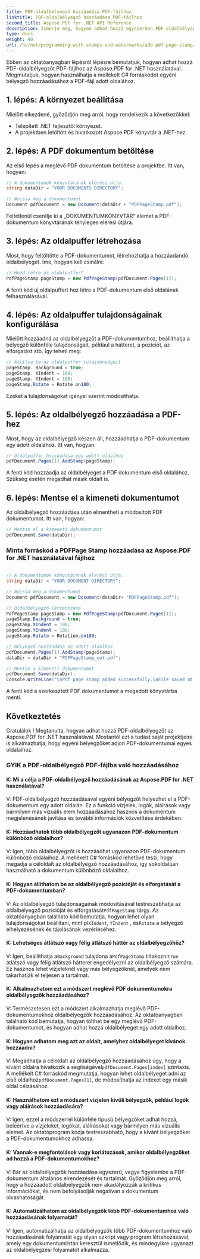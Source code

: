 ```yaml
---
title: PDF-oldalbélyegző hozzáadása PDF-fájlhoz
linktitle: PDF-oldalbélyegző hozzáadása PDF-fájlhoz
second_title: Aspose.PDF for .NET API Reference
description: Ismerje meg, hogyan adhat hozzá egyszerűen PDF-oldalbélyeget PDF-fájlhoz az Aspose.PDF for .NET segítségével.
type: docs
weight: 40
url: /hu/net/programming-with-stamps-and-watermarks/add-pdf-page-stamp/
---
```

Ebben az oktatóanyagban lépésről lépésre bemutatjuk, hogyan adhat hozzá PDF-oldalbélyegzőt PDF-fájlhoz az Aspose.PDF for .NET használatával. Megmutatjuk, hogyan használhatja a mellékelt C# forráskódot egyéni bélyegző hozzáadásához a PDF-fájl adott oldalához.

## 1. lépés: A környezet beállítása

Mielőtt elkezdené, győződjön meg arról, hogy rendelkezik a következőkkel:

- Telepített .NET fejlesztői környezet.
- A projektben letöltött és hivatkozott Aspose.PDF könyvtár a .NET-hez.

## 2. lépés: A PDF dokumentum betöltése

Az első lépés a meglévő PDF dokumentum betöltése a projektbe. Itt van, hogyan:

```csharp
// A dokumentumok könyvtárának elérési útja.
string dataDir = "YOUR DOCUMENTS DIRECTORY";

// Nyissa meg a dokumentumot
Document pdfDocument = new Document(dataDir + "PDFPageStamp.pdf");
```

Feltétlenül cserélje ki a „DOKUMENTUMKÖNYVTÁR” elemet a PDF-dokumentum könyvtárának tényleges elérési útjára.

## 3. lépés: Az oldalpuffer létrehozása

Most, hogy feltöltötte a PDF-dokumentumot, létrehozhatja a hozzáadandó oldalbélyeget. Íme, hogyan kell csinálni:

```csharp
// Hozd létre az oldalpuffert
PdfPageStamp pageStamp = new PdfPageStamp(pdfDocument.Pages[1]);
```

A fenti kód új oldalpuffert hoz létre a PDF-dokumentum első oldalának felhasználásával.

## 4. lépés: Az oldalpuffer tulajdonságainak konfigurálása

Mielőtt hozzáadná az oldalbélyegzőt a PDF-dokumentumhoz, beállíthatja a bélyegző különféle tulajdonságait, például a hátteret, a pozíciót, az elforgatást stb. Így teheti meg:

```csharp
// Állítsa be az oldalpuffer tulajdonságait
pageStamp. Background = true;
pageStamp. XIndent = 100;
pageStamp. YIndent = 100;
pageStamp.Rotate = Rotate.on180;
```

Ezeket a tulajdonságokat igényei szerint módosíthatja.

## 5. lépés: Az oldalbélyegző hozzáadása a PDF-hez

Most, hogy az oldalbélyegző készen áll, hozzáadhatja a PDF-dokumentum egy adott oldalához. Itt van, hogyan:

```csharp
// Oldalpuffer hozzáadása egy adott oldalhoz
pdfDocument.Pages[1].AddStamp(pageStamp);
```

A fenti kód hozzáadja az oldalbélyeget a PDF dokumentum első oldalához. Szükség esetén megadhat másik oldalt is.

## 6. lépés: Mentse el a kimeneti dokumentumot

Az oldalbélyegző hozzáadása után elmentheti a módosított PDF dokumentumot. Itt van, hogyan:

```csharp
// Mentse el a kimeneti dokumentumot
pdfDocument.Save(dataDir);
```

### Minta forráskód a PDFPage Stamp hozzáadása az Aspose.PDF for .NET használatával fájlhoz 
```csharp

// A dokumentumok könyvtárának elérési útja.
string dataDir = "YOUR DOCUMENT DIRECTORY";

// Nyissa meg a dokumentumot
Document pdfDocument = new Document(dataDir+ "PDFPageStamp.pdf");

// Oldalbélyegző létrehozása
PdfPageStamp pageStamp = new PdfPageStamp(pdfDocument.Pages[1]);
pageStamp.Background = true;
pageStamp.XIndent = 100;
pageStamp.YIndent = 100;
pageStamp.Rotate = Rotation.on180;

// Bélyegző hozzáadása az adott oldalhoz
pdfDocument.Pages[1].AddStamp(pageStamp);
dataDir = dataDir + "PDFPageStamp_out.pdf";

// Mentse a kimeneti dokumentumot
pdfDocument.Save(dataDir);
Console.WriteLine("\nPdf page stamp added successfully.\nFile saved at " + dataDir);

```

A fenti kód a szerkesztett PDF dokumentumot a megadott könyvtárba menti.

## Következtetés

Gratulálok ! Megtanulta, hogyan adhat hozzá PDF-oldalbélyegzőt az Aspose.PDF for .NET használatával. Mostantól ezt a tudást saját projektjeire is alkalmazhatja, hogy egyéni bélyegzőket adjon PDF-dokumentumai egyes oldalaihoz.

### GYIK a PDF-oldalbélyegző PDF-fájlba való hozzáadásához

#### K: Mi a célja a PDF-oldalbélyegző hozzáadásának az Aspose.PDF for .NET használatával?

V: PDF-oldalbélyegző hozzáadásával egyéni bélyegzőt helyezhet el a PDF-dokumentum egy adott oldalán. Ez a funkció vízjelek, logók, aláírások vagy bármilyen más vizuális elem hozzáadásához hasznos a dokumentum megjelenésének javítása és további információk közvetítése érdekében.

#### K: Hozzáadhatok több oldalbélyegzőt ugyanazon PDF-dokumentum különböző oldalaihoz?

V: Igen, több oldalbélyegzőt is hozzáadhat ugyanazon PDF-dokumentum különböző oldalaihoz. A mellékelt C# forráskód lehetővé teszi, hogy megadja a céloldalt az oldalbélyegző hozzáadásához, így sokoldalúan használható a dokumentum különböző oldalaihoz.

#### K: Hogyan állíthatom be az oldalbélyegző pozícióját és elforgatását a PDF-dokumentumban?

 V: Az oldalbélyegző tulajdonságainak módosításával testreszabhatja az oldalbélyegző pozícióját és elforgatását`PdfPageStamp` tárgy. Az oktatóanyagban található kód bemutatja, hogyan lehet olyan tulajdonságokat beállítani, mint pl`XIndent`, `YIndent` , és`Rotate` a bélyegző elhelyezésének és tájolásának vezérléséhez.

#### K: Lehetséges átlátszó vagy félig átlátszó háttér az oldalbélyegzőhöz?

 V: Igen, beállíthatja a`Background` tulajdona a`PdfPageStamp` tiltakozni`true` átlátszó vagy félig átlátszó hátteret engedélyezni az oldalbélyegző számára. Ez hasznos lehet vízjeleknél vagy más bélyegzőknél, amelyek nem takarhatják el teljesen a tartalmat.

#### K: Alkalmazhatom ezt a módszert meglévő PDF dokumentumokra oldalbélyegzők hozzáadásához?

V: Természetesen ezt a módszert alkalmazhatja meglévő PDF-dokumentumokhoz oldalbélyegzők hozzáadásához. Az oktatóanyagban található kód bemutatja, hogyan tölthet be egy meglévő PDF-dokumentumot, és hogyan adhat hozzá oldalbélyeget egy adott oldalhoz.

#### K: Hogyan adhatom meg azt az oldalt, amelyhez oldalbélyeget kívánok hozzáadni?

 V: Megadhatja a céloldalt az oldalbélyegző hozzáadásához úgy, hogy a kívánt oldalra hivatkozik a segítségével`pdfDocument.Pages[index]` szintaxis. A mellékelt C# forráskód megmutatja, hogyan lehet oldalbélyeget adni az első oldalhoz`pdfDocument.Pages[1]`, de módosíthatja az indexet egy másik oldal célzásához.

#### K: Használhatom ezt a módszert vízjelen kívüli bélyegzők, például logók vagy aláírások hozzáadására?

V: Igen, ezzel a módszerrel különféle típusú bélyegzőket adhat hozzá, beleértve a vízjeleket, logókat, aláírásokat vagy bármilyen más vizuális elemet. Az oktatóprogram kódja testreszabható, hogy a kívánt bélyegzőket a PDF-dokumentumokhoz adhassa.

#### K: Vannak-e megfontolások vagy korlátozások, amikor oldalbélyegzőket ad hozzá a PDF-dokumentumokhoz?

V: Bár az oldalbélyegzők hozzáadása egyszerű, vegye figyelembe a PDF-dokumentum általános elrendezését és tartalmát. Győződjön meg arról, hogy a hozzáadott oldalbélyegzők nem akadályozzák a kritikus információkat, és nem befolyásolják negatívan a dokumentum olvashatóságát.

#### K: Automatizálhatom az oldalbélyegzők több PDF-dokumentumhoz való hozzáadásának folyamatát?

V: Igen, automatizálhatja az oldalbélyegzők több PDF-dokumentumhoz való hozzáadásának folyamatát egy olyan szkript vagy program létrehozásával, amely egy dokumentumlistán keresztül ismétlődik, és mindegyikre ugyanazt az oldalbélyegzési folyamatot alkalmazza.
